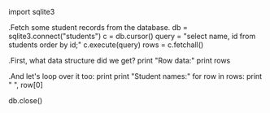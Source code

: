 import sqlite3

.Fetch some student records from the database.
db = sqlite3.connect("students")
c = db.cursor()
query = "select name, id from students order by id;"
c.execute(query)
rows = c.fetchall()

.First, what data structure did we get?
print "Row data:"
print rows

.And let's loop over it too:
print
print "Student names:"
for row in rows:
  print "  ", row[0]

db.close()
